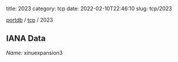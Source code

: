 title: 2023
category: tcp
date: 2022-02-10T22:46:10
slug: tcp/2023

[portdb](/) / [tcp](/category/tcp.html) / 2023


## IANA Data

_Name:_ xinuexpansion3

